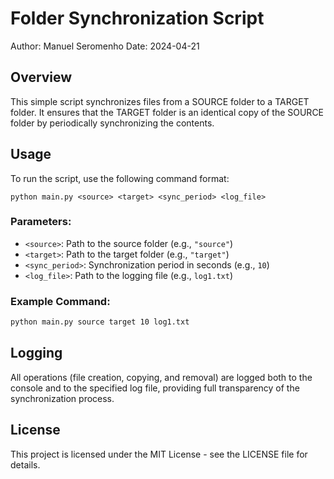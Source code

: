 # Folder Synchronization Script

Author: Manuel Seromenho
Date: 2024-04-21

## Overview
This simple script synchronizes files from a SOURCE folder to a TARGET folder. It ensures that the TARGET folder is an identical copy of the SOURCE folder by periodically synchronizing the contents.

## Usage
To run the script, use the following command format:

```
python main.py <source> <target> <sync_period> <log_file>
```

### Parameters:
- `<source>`: Path to the source folder (e.g., `"source"`)
- `<target>`: Path to the target folder (e.g., `"target"`)
- `<sync_period>`: Synchronization period in seconds (e.g., `10`)
- `<log_file>`: Path to the logging file (e.g., `log1.txt`)

### Example Command:
```bash
python main.py source target 10 log1.txt
```

## Logging
All operations (file creation, copying, and removal) are logged both to the console and to the specified log file, providing full transparency of the synchronization process.

## License
This project is licensed under the MIT License - see the LICENSE file for details.
